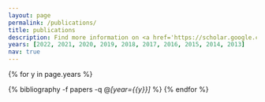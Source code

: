 ```yaml
---
layout: page
permalink: /publications/
title: publications
description: Find more information on <a href='https://scholar.google.com/citations?user=zVQOtVEAAAAJ&hl=en'>Google scholar</a>. </br> * contributed equally.
years: [2022, 2021, 2020, 2019, 2018, 2017, 2016, 2015, 2014, 2013]
nav: true
---
```


<div class="publications">

{% for y in page.years %}
  <!-- <h2 class="year">{{y}}</h2> -->
  {% bibliography -f papers -q @*[year={{y}}]* %}
{% endfor %}

</div>
